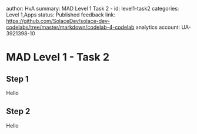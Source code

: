 author: HvA
summary: MAD Level 1 Task 2 - 
id: level1-task2
categories: Level 1,Apps
status: Published
feedback link: https://github.com/SolaceDev/solace-dev-codelabs/tree/master/markdown/codelab-4-codelab
analytics account: UA-3921398-10

# MAD Level 1 - Task 2

## Step 1

Hello

## Step 2

Hello
